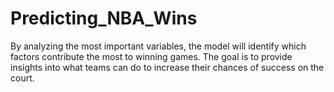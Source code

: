 # Predicting_NBA_Wins
By analyzing the most important variables, the model will identify which factors contribute the most to winning games. The goal is to provide insights into what teams can do to increase their chances of success on the court.
